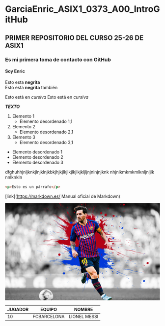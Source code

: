 # GarciaEnric_ASIX1_0373_A00_IntroGitHub
## PRIMER REPOSITORIO DEL CURSO 25-26 DE ASIX1
### Es mi primera toma de contacto con GitHub
#### Soy Enric  

Esto esta __negrita__  
Esto esta **negrita** también

Esto está en _cursiva_
Esto está en *cursiva*

**_TEXTO_**

1. Elemento 1
    * Elemento desordenado 1,1
2. Elemento 2
    * Elemento desordenado 2,1
3. Elemento 3 
    * Elemento desordenado 3,1

* Elemento desordenado 1
* Elemento desordenado 2
* Elemento desordenado 3

dfghuhhjnljknkjlnjklnjkbkjhjkjlkjlkjlkjlkjkljljnjnlnjnjknk
nhjnlkmkmkmlknljnljlk nnlknkln

```html
<p>Esto es un párrafo</p>
```
[link](https://markdown.es/ Manual oficial de Markdown)


![alt text](./wp9441231-messi-landscape-4k-wallpapers.jpg "Imagen random de un archivo")

|JUGADOR|EQUIPO|NOMBRE|
|-------|------|------|
|10|FCBARCELONA|LIONEL MESSI|